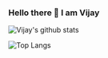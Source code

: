 ### Hello there 👋   I am Vijay

<!--
**jay8299/jay8299** is a ✨ _special_ ✨ repository because its `README.md` (this file) appears on your GitHub profile.

Here are some ideas to get you started:

- 🔭 I’m currently working on ...
- 🌱 I’m currently learning ...
- 👯 I’m looking to collaborate on ...
- 🤔 I’m looking for help with ...
- 💬 Ask me about ...
- 📫 How to reach me: ...
- 😄 Pronouns: ...
- ⚡ Fun fact: ...
-->
![Vijay's github stats](https://github-readme-stats.vercel.app/api?username=jay8299&count_private=true&show_icons=true&theme=radical)

![Top Langs](https://github-readme-stats.vercel.app/api/top-langs/?username=jay8299&layout=compact)
